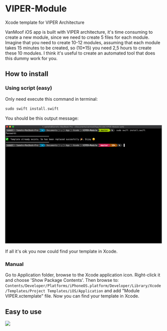 # VIPER-Module
Xcode template for VIPER Architecture 

VanMoof iOS app is built with VIPER architecture, it's time consuming to create a new module, since we need to create 5 files for each module. Imagine that you need to create 10-12 modules, assuming that each module takes 15 minutes to be created, so (10*15) you need 2,5 hours to create these 10 modules. I think it's useful to create an automated tool that does this dummy work for you. 

## How to install

### Using script (easy)
Only need execute this command in terminal:
```swift
sudo swift install.swift
```
You should be this output message:

![](assets/terminal.png)

If all it's ok you now could find your template in Xcode.


### Manual
Go to Application folder, browse to the Xcode application icon. Right-click it and choose 'Show Package Contents'. Then browse to:
`Contents/Developer/Platforms/iPhoneOS.platform/Developer/Library/Xcode/Templates/Project Templates/iOS/Application` and add "Module VIPER.xctemplate" file. Now you can find your template in Xcode.


## Easy to use
![](/assets/wizard.png)


